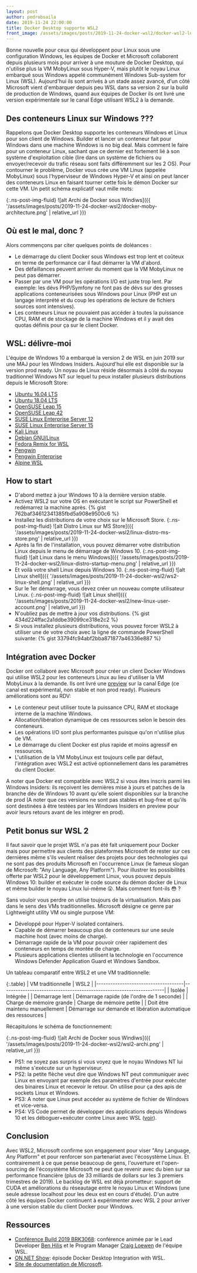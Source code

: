 ```yaml
---
layout: post
author: pedrobsaila
date: 2019-11-24 22:00:00
title: Docker Desktop supporte WSL2
front_image: /assets/images/posts/2019-11-24-docker-wsl2/docker-wsl2-logo.jpeg
---
```


Bonne nouvelle pour ceux qui développent pour Linux sous une configuration Windows, les équipes de Docker et Microsoft collaborent depuis plusieurs mois pour arriver à une mouture de Docker Desktop, qui n'utilise plus la VM MobyLinux sous Hyper-V, mais plutôt le noyau Linux embarqué sous Windows appelé communément Windows Sub-system for Linux (WSL). Aujourd'hui ils sont arrivés à un stade assez avancé, d'un côté Microsoft vient d'embarquer depuis peu WSL dans sa version 2 sur la build de production de Windows, quand aux équipes de Docker ils ont livré une version expérimentale sur le canal Edge utilisant WSL2 à la demande.

## Des conteneurs Linux sur Windows ???

Rappelons que Docker Desktop supporte les conteneurs Windows et Linux pour son client de Windows. Builder et lancer un conteneur fait pour Windows dans une machine Windows is no big deal. Mais comment le faire pour un conteneur Linux, sachant que ce dernier est fortement lié à son système d'exploitation cible (lire dans un système de fichiers ou envoyer/recevoir du trafic réseau sont faits différemment sur les 2 OS). Pour contourner le problème, Docker vous crée une VM Linux (appelée MobyLinux) sous l'hyperviseur de Windows Hyper-V et ainsi on peut lancer des conteneurs Linux en faisant tourner cette fois le démon Docker sur cette VM. Un petit schéma explicatif vaut mille mots:

{:.ns-post-img-fluid}
![alt Archi de Docker sous Windiws]({{ '/assets/images/posts/2019-11-24-docker-wsl2/docker-moby-architecture.png' | relative_url }})

## Où est le mal, donc ?

Alors commençons par citer quelques points de doléances :

+ Le démarrage du client Docker sous Windows est trop lent et coûteux en terme de performance car il faut démarrer la VM d'abord.
+ Des défaillances peuvent arriver du moment que la VM MobyLinux ne peut pas démarrer.
+ Passer par une VM pour les opérations I/O est juste trop lent. Par exemple: les dévs PHP/Symfony ne font pas de dévs sur des grosses applications conteneurisées sous Windows pour Linux (PHP est un langage interprété et du coup les opérations de lecture de fichiers sources sont intensives).
+ Les conteneurs Linux ne pouvaient pas accéder à toutes la puissance CPU, RAM et de stockage de la machine Windows et il y avait des quotas définis pour ça sur le client Docker.

## WSL: délivre-moi

L'équipe de Windows 10 a embarqué la version 2 de WSL en juin 2019 sur une MAJ pour les Windows Insiders. Aujourd'hui elle est disponible sur la version prod ready. Un noyau de Linux réside désormais à côté du noyau traditionnel Windows NT sur lequel tu peux installer plusieurs distributions depuis le Microsoft Store:

+ [Ubuntu 16.04 LTS](https://www.microsoft.com/store/apps/9pjn388hp8c9)
+ [Ubuntu 18.04 LTS](https://www.microsoft.com/store/apps/9N9TNGVNDL3Q)
+ [OpenSUSE Leap 15](https://www.microsoft.com/store/apps/9n1tb6fpvj8c)
+ [OpenSUSE Leap 42](https://www.microsoft.com/store/apps/9njvjts82tjx)
+ [SUSE Linux Enterprise Server 12](https://www.microsoft.com/store/apps/9p32mwbh6cns)
+ [SUSE Linux Enterprise Server 15](https://www.microsoft.com/store/apps/9pmw35d7fnlx)
+ [Kali Linux](https://www.microsoft.com/store/apps/9PKR34TNCV07)
+ [Debian GNU/Linux](https://www.microsoft.com/store/apps/9MSVKQC78PK6)
+ [Fedora Remix for WSL](https://www.microsoft.com/store/apps/9n6gdm4k2hnc)
+ [Pengwin](https://www.microsoft.com/store/apps/9NV1GV1PXZ6P)
+ [Pengwin Enterprise](https://www.microsoft.com/store/apps/9N8LP0X93VCP)
+ [Alpine WSL](https://www.microsoft.com/store/apps/9p804crf0395)

## How to start

+ D'abord mettez à jour Windows 10 à la dernière version stable.
+ Activez WSL2 sur votre OS en exécutant le script sur PowerShell et redémarrez la machine après.
{% gist 762baf34612341385fbd5a908e9500c6 %}
+ Installez les distributions de votre choix sur le Microsoft Store.
{:.ns-post-img-fluid}
![alt Distro Linux sur MS Store]({{ '/assets/images/posts/2019-11-24-docker-wsl2/linux-distro-ms-store.png' | relative_url }})
+ Après la fin de l'installation, vous pouvez démarrer votre distribution Linux depuis le menu de démarrage de Windows 10.
{:.ns-post-img-fluid}
![alt Linux dans le menu Windows]({{ '/assets/images/posts/2019-11-24-docker-wsl2/linux-distro-startup-menu.png' | relative_url }})
+ Et voilà votre shell Linux depuis Windows 10.
{:.ns-post-img-fluid}
![alt Linux shell]({{ '/assets/images/posts/2019-11-24-docker-wsl2/ws2-linux-shell.png' | relative_url }})
+ Sur le 1er démarrage, vous devez créer un nouveau compte utilisateur Linux.
{:.ns-post-img-fluid}
![alt Linux shell]({{ '/assets/images/posts/2019-11-24-docker-wsl2/new-linux-user-account.png' | relative_url }})
+ N'oubliez pas de mettre à jour vos distributions.
{% gist 434d224ffac2a1ddbe39099ce318e2c2 %}
+ Si vous installez plusieurs distributions, vous pouvez forcer WSL2 à utiliser une de votre choix avec la ligne de commande PowerShell suivante:
{% gist 33794fc94abf2bba871877a46336e887 %}

## Intégration avec Docker

Docker ont collaboré avec Microsoft pour créer un client Docker Windows qui utilise WSL2 pour les conteneurs Linux au lieu d'utiliser la VM MobyLinux à la demande. Ils ont livré une [preview](https://docs.docker.com/docker-for-windows/wsl-tech-preview/) sur la canal Edge (ce canal est expérimental, non stable et non prod ready). Plusieurs améliorations sont au RDV:

+ Le conteneur peut utiliser toute la puissance CPU, RAM et stockage interne de la machine Windows.
+ Allocation/libération dynamique de ces ressources selon le besoin des conteneurs.
+ Les opérations I/O sont plus performantes puisque qu'on n'utilise plus de VM.
+ Le démarrage du client Docker est plus rapide et moins agressif en ressources.
+ L'utilisation de la VM MobyLinux est toujours celle par défaut, l'intégration avec WSL2 est activé optionnellement dans les paramètres du client Docker.

A noter que Docker est compatible avec WSL2 si vous êtes inscris parmi les Windows Insiders: ils reçoivent les dernières mise à jours et patches de la branche dév de Windows 10 avant qu'elle soient disponibles sur la branche de prod (A noter que ces versions ne sont pas stables et bug-free et qu'ils sont destinées à être testées par les Windows Insiders en preview pour avoir leurs retours avant de les intégrer en prod).

## Petit bonus sur WSL 2

Il faut savoir que le projet WSL n'a pas été fait uniquement pour Docker mais pour permettre aux clients des plateformes Microsoft de rester sur ces dernières même s'ils veulent réaliser des projets pour des technologies qui ne sont pas des produits Microsoft en l'occurrence Linux (le fameux slogan de Microsoft: "Any Language, Any Platform"). Pour illustrer les possibilités offerte par WSL2 pour le développement Linux, vous pouvez depuis Windows 10: builder et exécuter le code source du démon docker de Linux et même builder le noyau Linux lui-même :open_mouth:. Mais comment font-ils :flushed: ?

Sans vouloir vous perdre on utilise toujours de la virtualisation. Mais pas dans le sens des VMs traditionnelles. Microsoft désigne ce genre par Lightweight utility VM ou single purpose VM:

+ Développé pour Hyper-V isolated containers.
+ Capable de démarrer beaucoup plus de conteneurs sur une seule machine host (avec moins de charge).
+ Démarrage rapide de la VM pour pouvoir créer rapidement des conteneurs en temps de montée de charge.
+ Plusieurs applications clientes utilisent la technologie en l'occurrence Windows Defender Application Guard et Windows Sandbox.

Un tableau comparatif entre WSL2 et une VM traditionnelle:

{:.table}
| VM traditionnelle                   | WSL2                                                                |
|-------------------------------------|---------------------------------------------------------------------|
|   Isolée                            | Intégrée                                                            |
|   Démarrage lent                    | Démarrage rapide (de l'ordre de 1 seconde)                          |
|   Charge de mémoire grande          | Charge de mémoire petite                                            |
|   Doit être maintenu manuellement   | Démarrage sur demande et libération automatique des ressources      |

Récapitulons le schéma de fonctionnement:

{:.ns-post-img-fluid}
![alt Archi de Docker sous Windiws]({{ '/assets/images/posts/2019-11-24-docker-wsl2/wsl2-archi.png' | relative_url }})

+ PS1: ne soyez pas surpris si vous voyez que le noyau Windows NT lui même s'exécute sur un hyperviseur.
+ PS2: la petite flèche veut dire que Windows NT peut communiquer avec Linux en envoyant par exemple des paramètres d'entrée pour exécuter des binaires Linux et recevoir le retour. On utilise pour ça des apis de sockets Linux et Windows.
+ PS3: A noter que Linux peut accéder au système de fichier de Windows et vice-versa.
+ PS4: VS Code permet de développer des applications depuis Windows 10 et les déboguer+exécuter contre Linux avec WSL ([voir](https://code.visualstudio.com/docs/remote/remote-overview)).

## Conclusion

Avec WSL2, Microsoft confirme son engagement pour viser "Any Language, Any Platform" et pour renforcer son partenariat avec l'écosystème Linux. Et contrairement à ce que pense beaucoup de gens, l'ouverture et l'open-sourcing de l'écosystème Microsoft ne peut que revenir avec du bien sur sa performance financière (plus de 33 milliards de dollars sur les 3 premiers trimestres de 2019). Le backlog de WSL est déjà prometteur: support de CUDA et améliorations du réseautage entre le noyau Linux et Windows (une seule adresse localhost pour les deux est en cours d'étude). D'un autre côté les équipes Docker continuent à expérimenter avec WSL 2 pour arriver à une version stable du client Docker pour Windows.

## Ressources

+ [Conférence Build 2019 BRK3068](https://www.youtube.com/watch?v=lwhMThePdIo): conférence animée par le Lead Developer [Ben Hilis](https://twitter.com/benhillis) et le Program Manager [Craig Loewen](https://twitter.com/craigaloewen) de l'équipe WSL.
+ [ON.NET Show](https://www.youtube.com/watch?v=m_PpmELU_PM): épisode Docker Desktop Integration with WSL.
+ [Site de documentation de Microsoft](https://docs.microsoft.com/en-us/windows/wsl/about).
